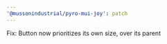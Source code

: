 ```yaml
---
'@mussonindustrial/pyro-mui-joy': patch
---
```


Fix: Button now prioritizes its own size, over its parent
